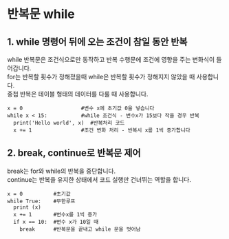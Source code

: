 # 반복문 while  

## 1. while 명령어 뒤에 오는 조건이 참일 동안 반복

while 반복문은 조건식으로만 동작하고 반복 수행문에 조건에 영향을 주는 변화식이 들어갑니다.  
for는 반복할 횟수가 정해졌을때 while은 반복할 횟수가 정해지지 않았을 때 사용합니다.  
중첩 반복은 테이블 형태의 데이터를 다룰 때 사용합니다.  
```
x = 0                   #변수 x에 초기값 0을 넣습니다
while x < 15:           #while 조건식 - 변수x가 15보다 작을 경우 반복 
  print('Hello world', x)  #반복처리 코드
  x += 1                #조건 변화 처리 - 반복시 x를 1씩 증가합니다
```
## 2. break, continue로 반복문 제어  

break는 for와 while의 반복을 중단합니다.  
continue는 반복을 유지한 상태에서 코드 실행만 건너뛰는 역할을 합니다.    
```
x = 0          #초기값
while True:    #무한루프
  print (x)   
  x += 1       #변수x를 1씩 증가
  if x == 10:  #변수 x가 10일 때
    break      #반복문을 끝내고 while 문을 벗어남
```
